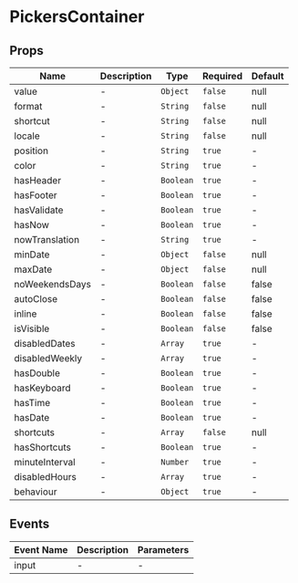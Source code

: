 # PickersContainer

## Props

<!-- @vuese:PickersContainer:props:start -->

| Name           | Description | Type      | Required | Default |
| -------------- | ----------- | --------- | -------- | ------- |
| value          | -           | `Object`  | `false`  | null    |
| format         | -           | `String`  | `false`  | null    |
| shortcut       | -           | `String`  | `false`  | null    |
| locale         | -           | `String`  | `false`  | null    |
| position       | -           | `String`  | `true`   | -       |
| color          | -           | `String`  | `true`   | -       |
| hasHeader      | -           | `Boolean` | `true`   | -       |
| hasFooter      | -           | `Boolean` | `true`   | -       |
| hasValidate    | -           | `Boolean` | `true`   | -       |
| hasNow         | -           | `Boolean` | `true`   | -       |
| nowTranslation | -           | `String`  | `true`   | -       |
| minDate        | -           | `Object`  | `false`  | null    |
| maxDate        | -           | `Object`  | `false`  | null    |
| noWeekendsDays | -           | `Boolean` | `false`  | false   |
| autoClose      | -           | `Boolean` | `false`  | false   |
| inline         | -           | `Boolean` | `false`  | false   |
| isVisible      | -           | `Boolean` | `false`  | false   |
| disabledDates  | -           | `Array`   | `true`   | -       |
| disabledWeekly | -           | `Array`   | `true`   | -       |
| hasDouble      | -           | `Boolean` | `true`   | -       |
| hasKeyboard    | -           | `Boolean` | `true`   | -       |
| hasTime        | -           | `Boolean` | `true`   | -       |
| hasDate        | -           | `Boolean` | `true`   | -       |
| shortcuts      | -           | `Array`   | `false`  | null    |
| hasShortcuts   | -           | `Boolean` | `true`   | -       |
| minuteInterval | -           | `Number`  | `true`   | -       |
| disabledHours  | -           | `Array`   | `true`   | -       |
| behaviour      | -           | `Object`  | `true`   | -       |

<!-- @vuese:PickersContainer:props:end -->

## Events

<!-- @vuese:PickersContainer:events:start -->

| Event Name | Description | Parameters |
| ---------- | ----------- | ---------- |
| input      | -           | -          |

<!-- @vuese:PickersContainer:events:end -->
